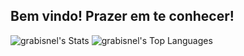 ## Bem vindo! Prazer em te conhecer!

![grabisnel's Stats](https://github-readme-stats.vercel.app/api?username=grabisnel&theme=tokyonight&show_icons=true&hide_border=true&count_private=true) ![grabisnel's Top Languages](https://github-readme-stats.vercel.app/api/top-langs/?username=grabisnel&theme=tokyonight&show_icons=true&hide_border=true&layout=compact)


